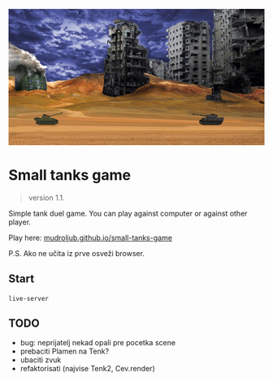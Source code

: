 [![](screen.png)](https://mudroljub.github.io/small-tanks-game/)

# Small tanks game

> version 1.1.

Simple tank duel game. You can play against computer or against other player.

Play here: [mudroljub.github.io/small-tanks-game](https://mudroljub.github.io/small-tanks-game/)

P.S. Ako ne učita iz prve osveži browser.

## Start

```
live-server
```

## TODO
* bug: neprijatelj nekad opali pre pocetka scene
* prebaciti Plamen na Tenk?
* ubaciti zvuk
* refaktorisati (najvise Tenk2, Cev.render)
